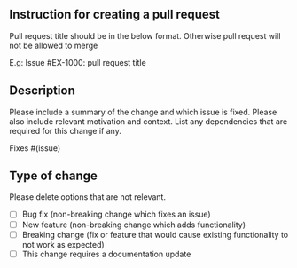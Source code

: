 ## Instruction for creating a pull request

 Pull request title should be in the below format. Otherwise pull request will not be allowed to merge
 
 E.g: Issue #EX-1000: pull request title

## Description

Please include a summary of the change and which issue is fixed. Please also include relevant motivation and context. List any dependencies that are required for this change if any.

Fixes #(issue)

## Type of change

Please delete options that are not relevant.

- [ ] Bug fix (non-breaking change which fixes an issue)
- [ ] New feature (non-breaking change which adds functionality)
- [ ] Breaking change (fix or feature that would cause existing functionality to not work as expected)
- [ ] This change requires a documentation update
